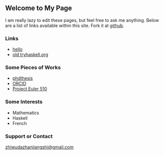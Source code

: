 ## Welcome to My Page

I am really lazy to edit these pages, but feel free to ask me anything. Below are a list of links available within this site. Fork it at [github](https://github.com/eccstartup/eccstartup.github.io).

### Links

- [hello](docs/hello)
- [old tryhaskell.org](hidden/haskell/index.html)

### Some Pieces of Works

- [phdthesis](https://github.com/eccstartup/phdthesis)
- [ORCID](http://orcid.org/0000-0001-6066-9249)
- [Project Euler 510](images/euler510.jpg)

### Some Interests

- Mathematics
- Haskell
- French

### Support or Contact

[zhiwudazhanjiangshi@gmail.com](mailto:zhiwudazhanjiangshi@gmail.com)
